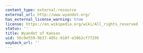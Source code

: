 ```yaml
---
content_type: external-resource
external_url: http://www.wyandot.org/
has_external_license_warning: true
license: https://en.wikipedia.org/wiki/All_rights_reserved
status: ''
title: Wyandot of Kansas
uid: 56c9e559-9b37-405c-910f-e3062cf7f295
wayback_url: ''
---
```

